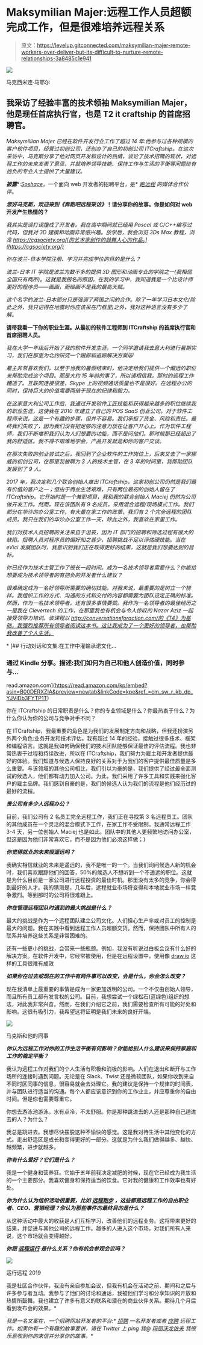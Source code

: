 # Maksymilian Majer:远程工作人员超额完成工作，但是很难培养远程关系

> 原文：<https://levelup.gitconnected.com/maksymilian-majer-remote-workers-over-deliver-but-its-difficult-to-nurture-remote-relationships-3a8485c1e941>

![](img/a5598100b21d35e45be2a0b1951620dd.png)

马克西米连·马耶尔

## 我采访了经验丰富的技术领袖 Maksymilian Majer，他是现任首席执行官，也是 T2 it craftship 的首席招聘官。

*Maksymillian Majer 已经在软件开发行业工作了超过 14 年:他参与过各种规模的客户软件项目，经营过初创公司，还创办了自己的初创公司 ITCraftship。在这次采访中，马克斯分享了他对网页开发和设计的热情，谈论了技术招聘的现状，对远程工作的未来发表了意见，并就培养领导技能、保持工作与生活的平衡等问题给有抱负的专业人士提供了大量建议。*

***披露****:*[*Soshace*](http://soshace.com)*，一个面向 web 开发者的招聘平台，是* [*跑远程*](http://runningremote.com) *的媒体合作伙伴。*

***您好马克斯，欢迎来到《奔跑吧远程采访》***[](https://runningremote.com/)****！请分享你的故事。你是如何对 web 开发产生热情的？****

*我其实是误打误撞成了开发者。我在高中期间就已经用 Pascal 或 C/C++编写过代码，但我对 3D 建模和动画非常感兴趣。放学后，我会浏览 3Ds Max 教程，浏览 https://cgsociety.org/[的艺术家创作的鼓舞人心的作品。](https://cgsociety.org/)*

*你在波兰-日本学院注册、学习并完成学位的目的是什么？*

*波兰-日本 IT 学院是波兰为数不多的提供 3D 图形和动画专业的学院之一(我相信全国只有两所)。这就是我报名的原因。在我的学习中，我知道我是一个比设计师更好的程序员——画画，而绘画不是我的最高天赋。*

*这个名字的波兰-日本部分只是强调了两国之间的合作。除了一年学习日本文化(除此之外，我只记得在地震时你应该呆在门框里)之外，我对这种语言没有多少了解。*

****请带我看一下你的职业生涯。从最初的软件工程师到 ITCraftship 的首席执行官和首席招聘人员。****

*我在大学一年级后开始了我的软件开发生涯。一个同学邀请我去意大利进行暑期实习，我们在那里为北约研究一个跟踪和追踪解决方案🙀*

*雇主非常喜欢我们，以至于当我的暑假结束时，他决定给我们提供一个偏远的职位来帮助完成这个项目。那是大约 15 年前的事了，所以请相信我，那时的远程工作糟透了。互联网连接很差，Skype 上的视频通话质量也不是很好。在远程办公的同时，保持巨大的价值需要两倍于现在的纪律和毅力。*

*在这家意大利公司工作后，我通过开发软件工匠技能和获得越来越多的职位继续我的职业生涯，这使我在 2010 年建立了自己的 POS SaaS 创业公司。对于软件工程师来说，这是一个有趣的步骤，但并不容易。我们承担了资金、风险和责任。最终我们失败了，因为我们没有把足够的注意力放在让客户开心上。作为软件工程师，我们不断堆积我们认为人们想要的功能，而不是问他们。那时候那已经超出了我的舒适区。我不得不艰难地学会，产品开发就是和你的客户交谈。*

*在那次失败的创业尝试之后，我回到了企业软件的工作岗位上，后来又去了一家挪威的初创公司，在那里我被聘为 3 人的技术主管，在 3 年的时间里，我帮助团队发展到了 9 人。*

*2017 年，我决定和几个联合创始人推出 ITCraftship。这家初创公司仍然是我们最有价值的客户之一；但由于商业生活艰难，只有两位最初的创始人留在了 ITCraftship。它开始时是一个兼职项目，我和我的联合创始人 Maciej 仍然为公司做开发工作。然而，现在该团队有 9 名成员，采用混合远程/现场模式工作。我们部分在华沙的办公室工作，有大量在家工作的政策，我们有 2 个完全远程的团队成员。我只在我们的华沙办公室工作一天，除此之外，我喜欢在家里工作。*

*我们对技术人员招聘的关注来自于沮丧，因为 IT 部门的招聘和筛选过程有很大的缺陷。招聘人员对程序员的偏好知之甚少，招聘挑战不足以评估硬技能。当在 eVici 发展团队时，我意识到我们正在取得更好的结果，这就是我们想要达到的目标。*

*你已经作为技术主管工作了很长一段时间。成为一名技术领导者需要什么？你能给想要成为技术领导者的有抱负的开发者什么建议？*

*很难确定成为一名好领导所需要的确切技能。对我来说，最重要的是树立一个榜样。我组织工作的方式、沟通的方式和交付的内容都需要为团队设定正确的标准。然而，作为一名技术领导者，还有很多事情要做。我作为一名领导者的最佳经历之一是我在 Clevertech 的工作，在那里我也有机会与令人惊叹的 Nazar Aziz 一起接受领导力培训。该课程以 http://conversationsforaction.com/的《T4》为基础，我强烈推荐所有领导者阅读这本书。这让我成为了一个更好的领导者，也帮助我改善了个人生活。*

*[](https://read.amazon.com/kp/embed?asin=B00DERXZIA&preview=newtab&linkCode=kpe&ref_=cm_sw_r_kb_dp_YJViDb3FYTP1T) [## 行动对话和文集:在工作中灌输承诺文化…

### 通过 Kindle 分享。描述:我们如何为自己和他人创造价值，同时参与…

read.amazon.com](https://read.amazon.com/kp/embed?asin=B00DERXZIA&preview=newtab&linkCode=kpe&ref_=cm_sw_r_kb_dp_YJViDb3FYTP1T) 

你在 ITCraftship 的日常职责是什么？你的专业领域是什么？你最热衷于什么？为什么你认为你的公司与竞争对手不同？

在 ITCraftship，我最重要的角色是为我们的发展制定方向和战略，但我还扮演另外两个角色:业务开发和技术评估。我有超过 14 年的经验，接触过很多技术、框架和编程语言。这就是我如何确保我们的技术团队能够保证最佳的评估流程。我也非常热衷于过程和持续改进，所以在 ITCraftship，我们努力为雇主和开发者提供最好的体验。我们知道与候选人保持良好的关系对于为我们的客户提供最佳质量是多么重要。与该领域的其他公司相比，我们引以为豪的是，我们提供了经过最全面测试的候选人，他们都有动力加入公司。为此，我们采用了许多工具和实践来强化客户的雇主品牌。我们感到自豪的是，我们的候选人认为我们的流程是他们经历过的最好的流程。

***贵公司有多少人远程办公？***

目前，我们公司有 2 名员工完全远程工作，我们正在寻找第 3 名远程员工。团队的其他成员在一个灵活的混合模式下工作，在家工作不受限制。我通常远程工作 3-4 天，另一位创始人 Maciej 也是如此。团队中的其他人更频繁地访问办公室，但这是因为他们非常喜欢它，而不是因为他们必须这样做；)

***你觉得就业的未来很遥远吗？***

我确实相信就业的未来是遥远的，我不是唯一的一个。当我们询问候选人新的机会时，我们喜欢跟踪他们的回答，50%的候选人不想听到一个不遥远的职位。这就是为什么目前是一家公司进行远程投资的最佳时机。那里没有太多的竞争，你会得到最好的人才。我的猜测是，几年后，远程就业市场将变得和本地就业市场一样竞争激烈。等到那时的公司将很难跟上。

***你在管理远程团队时遇到的最大挑战是什么？***

最大的挑战是作为一个远程团队建立公司文化。人们担心生产率或对员工的控制是最大的问题。我在实践中看到远程工作人员超额交货。然而，保持团队中所有人的联系并培养这些关系是非常困难的。

还有一些更小的挑战，会带来一些瓶颈。例如，我没有听说过白板会议有什么好的解决方案。在软件开发中，它经常被使用，但是在远程设置中，使用像 [draw.io](http://draw.io) 这样的工具很难有成效

***如果你在过去或现在的工作中有两件事可以改变，会是什么，你会怎么改变？***

现在我清单上最重要的事情是成为一家更加透明的公司。一个不仅由创始人领导，而且所有员工都有发言权的公司。目前，我想尝试一个绿松石(蓝绿色)组织的想法，对此我非常兴奋。然而，在我们介绍它之前，我们需要检查所有可能的好处和影响。这很有吸引力，我希望这将证明是我们未来的良好开端。

![](img/7513f8caeab83b7508f6dce52cdad085.png)

马克斯和他的同事

***你认为远程工作对你的工作生活平衡有何影响？你能给别人什么建议来保持家庭和工作的稳定平衡？***

我认为远程工作对我们的个人生活有积极和消极的影响。人们在退出和断开与工作场所的连接时遇到问题。无论是在 Slack、Twist 还是微软团队，如果你收到来自不同时区同事的信息，很容易就会去处理它。我的建议是保持一个规律的时间表，并与团队进行适当的沟通。每个人都应该意识到你的工作业主，并应尊重你的自由时间。但是你也需要尊重它。

你想去游泳池游泳。水有点冷，不太舒服。你是那种跳进去的人还是那种自己趟进去的人？为什么？

我总是跳进去。我想尽快摆脱这种不愉快的感觉。这是我对待生活中其他变化的方式。走出舒适区是成长和变得更好的一部分。这就是为什么我们做得越多、越快、越频繁，进步就越多。

***你有什么爱好？它们是什么？***

我是一个健身和营养狂。它始于五年前我决定减肥的时候，现在它已经成为我生活的一个主要部分。我喜欢健身和保持适当的饮食。它对我的健康和工作效率也有好处。

***你为什么认为组织活动很重要，比如*** [***远程跑步***](https://runningremote.com/) ***，这些都是远程工作的自由职业者、CEO、营销经理？你认为那些事件的最终目的是什么？***

从这种活动中最大的收获是人们互相学习，改善他们的远程业务。这将带来更好的结果，并促进与其他公司的远程工作。越多的人进入这个市场，对我们所有人来说，这个市场就会变得越好。

***你跟*** [***远程运行***](https://runningremote.com/) ***是什么关系？你有机会参观会议吗？***

![](img/b9e572bb7eaed10ed3ecee573bd76f3e.png)

运行远程 2019

我是社区合作伙伴，我没有亲自参加会议，但我有机会在活动之前、期间和之后与许多参与者互动。我参与了他们的讨论和通话，我被他们学习和分享知识的开放和热情所鼓舞。我也建立了许多有意义的联系和潜在的商业伙伴关系。期待几个月后看到发布会的效果。* 

**我是一名文案在*[](http://Soshace.com)**，一个招聘网站开发者的平台:* [*招聘*](https://soshace.com/for-clients) *一名开发者或者* [*应聘*](https://soshace.com/for-developers) *远程工作。如果你有一个有趣的故事要讲，请在 Twitter 上 ping 我@* [*玛丽沃龙佐夫*](https://twitter.com/MaryVorontsov) *我很乐意收到你的来信并分享你的故事。***